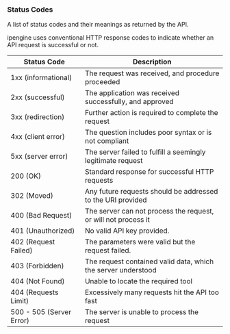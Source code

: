 ### Status Codes
A list of status codes and their meanings as returned by the API.

ipengine uses conventional HTTP response codes to indicate whether an API request is successful or not.

| Status Code               | Description                                                       |
|---------------------------|-------------------------------------------------------------------|
| 1xx (informational)       | The request was received, and procedure proceeded                 |
| 2xx (successful)          | The application was received successfully, and approved           |
| 3xx (redirection)         | Further action is required to complete the request                |
| 4xx (client error)        | The question includes poor syntax or is not compliant             |
| 5xx (server error)        | The server failed to fulfill a seemingly legitimate request       |
| 200 (OK)                  | Standard response for successful HTTP requests                    |
| 302 (Moved)	            | Any future requests should be addressed to the URI provided       |
| 400 (Bad Request)         | The server can not process the request, or will not process it    |
| 401 (Unauthorized)        | No valid API key provided.                                        |
| 402 (Request Failed)      | The parameters were valid but the request failed.                 |
| 403 (Forbidden)           | The request contained valid data, which the server understood     |
| 404 (Not Found)           | Unable to locate the required tool                                |
| 404 (Requests Limit)      | Excessively many requests hit the API too fast                    |
| 500 - 505 (Server Error)  | The server is unable to process the request                       |
